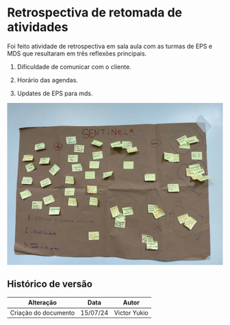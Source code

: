 # Retrospectiva de retomada de atividades

Foi feito atividade de retrospectiva em sala aula com as turmas de EPS e MDS que resultaram em três reflexões principais.

1) Dificuldade de comunicar com o cliente.

2) Horário das agendas.

3) Updates de EPS para mds.

![retro_sprint0](../../prints/retro-sala-de-aula.jpg)

## Histórico de versão

| Alteração | Data | Autor | 
| - | - | - |
| Criação do documento | 15/07/24 | Victor Yukio |